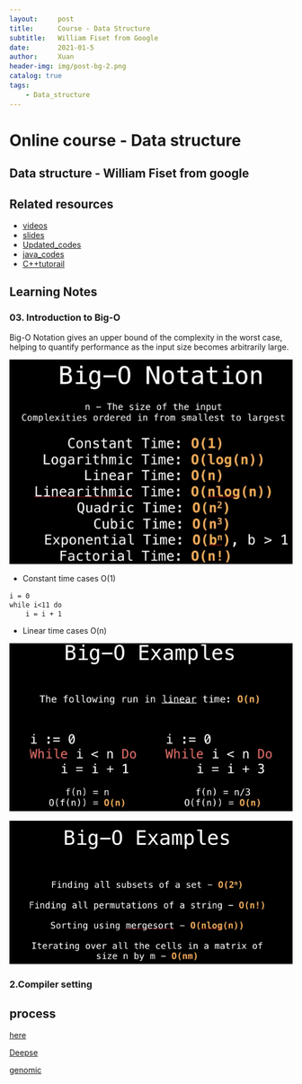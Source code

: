 ```yaml
---
layout:     post
title:      Course - Data Structure
subtitle:   William Fiset from Google
date:       2021-01-5
author:     Xuan
header-img: img/post-bg-2.png
catalog: true
tags:
    - Data_structure
---
```


# Online course - Data structure
## Data structure - William Fiset from google

## Related resources
- [videos](https://www.bilibili.com/video/BV15V411t7KL?p=3)
- [slides](https://github.com/williamfiset/data-structures/tree/master/slides) 
- [Updated_codes](https://github.com/williamfiset/Algorithms)
- [java_codes](https://github.com/williamfiset/data-structures)
- [C++tutorail](https://www.bilibili.com/video/BV1Py4y1m7KU)

## Learning Notes

### 03. Introduction to Big-O 

Big-O Notation gives an upper bound of the complexity in the worst case, helping to quantify performance as the input size becomes arbitrarily large.

![Big-O notation](/img/post-ct-O.png)

- Constant time cases O(1)

```
i = 0
while i<11 do
	i = i + 1
```

- Linear time cases O(n)

![Big-O linear](/img/post-ct-Olinear.png)

![Big-O other cases](/img/post-ct-Ocases.png)

### 2.Compiler setting


## process
[here](https://www.bilibili.com/video/BV15V411t7KL?p=4)

[Deepse](https://www.bilibili.com/video/BV1V64y1Z7Ti)

[genomic](https://www.bilibili.com/video/BV1Zz4y1r7vs)
